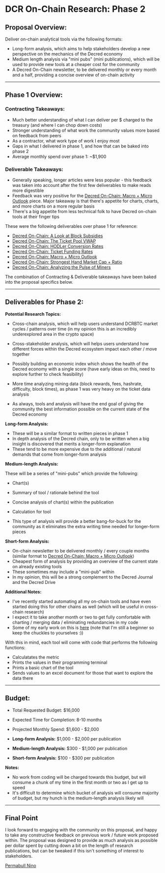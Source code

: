 # DCR On-Chain Research: Phase 2

## Proposal Overview:

Deliver on-chain analytical tools via the following formats:

- Long-form analysis, which aims to help stakeholders develop a new perspective on the mechanics of the Decred economy
- Medium length analysis via "mini pubs" (mini publications), which will be used to provide new tools at a cheaper cost for the community
- A Decred On-Chain newsletter, to be delivered monthly or every month and a half, providing a concise overview of on-chain activity

---

## Phase 1 Overview:

### Contracting Takeaways:

- Much better understanding of what I can deliver per $ charged to the treasury (and where I can chop down costs)
- Stronger understanding of what work the community values more based on feedback from peers
- As a contractor, what work type of work I enjoy most
- Gaps in what I delivered in phase 1, and how that can be baked into phase 2 
- Average monthly spend over phase 1: ~$1,900

### Deliverable Takeaways:

- Generally speaking, longer articles were less popular - this feedback was taken into account after the first few deliverables to make reads more digestible
- Feedback was very positive for the [Decred On-Chain: Macro + Micro Outlook](https://medium.com/@permabullnino/decred-on-chain-macro-micro-outlook-12a26930623e) piece. Major takeaway is that there's appetite for charts, charts, and more charts on a more regular basis
- There's a big appetite from less technical folk to have Decred on-chain tools at their finger tips

These were the following deliverables over phase 1 for reference:

- [Decred On-Chain: A Look at Block Subsidies](https://medium.com/@permabullnino/decred-on-chain-a-look-at-block-subsidies-6f5180932c9b)
- [Decred On-Chain: The Ticket Pool VWAP](https://medium.com/@permabullnino/decred-on-chain-the-ticket-pool-vwap-d0a3d1c42a3)
- [Decred On-Chain: HODLer Conversion Rates](https://medium.com/@permabullnino/decred-on-chain-hodler-conversion-rates-87e16a4c78cd)
- [Decred On-Chain: Ticket Funding Rates](https://medium.com/@permabullnino/decred-on-chain-ticket-funding-rates-4e7233c7b64f)
- [Decred On-Chain: Macro + Micro Outlook](https://medium.com/@permabullnino/decred-on-chain-macro-micro-outlook-12a26930623e)
- [Decred On-Chain: Strongest Hand Market Cap + Ratio](https://medium.com/@permabullnino/decred-on-chain-strongest-hand-market-cap-ratio-146d6854e1d6)
- [Decred On-Chain: Analyzing the Pulse of Miners](https://github.com/permabullnino/nino_on_chain/blob/master/RESEARCH/BLK_TIMES.md)

The combination of Contracting & Deliverable takeaways have been baked into the proposal specifics below.

---

## Deliverables for Phase 2:

**Potential Research Topics:**

- Cross-chain analysis, which will help users understand DCRBTC market cycles / patterns over time (in my opinion this is an incredibly underexplored area in the crypto space)
- Cross-stakeholder analysis, which will helps users understand how different forces within the Decred ecosystem impact each other / move together
- Possibly building an economic index which shows the health of the Decred economy with a single score (have early ideas on this, need to explore further to check feasibility)
- More time analyzing mining data (block rewards, fees, hashrate, difficulty, block times), as phase 1 was very heavy on the ticket data analysis

- As always, tools and analysis will have the end goal of giving the community the best information possible on the current state of the Decred economy

**Long-form Analysis:**

- These will be a similar format to written pieces in phase 1
- In depth analysis of the Decred chain, only to be written when a big insight is discovered that merits a longer-form explanation
- These tend to be more expensive due to the additional / natural demands that come from longer-form analysis

**Medium-length Analysis:**

These will be a series of "mini-pubs" which provide the following:
- Chart(s)
- Summary of tool / rationale behind the tool
- Concise analysis of chart(s) within the publication
- Calculation for tool

- This type of analysis will provide a better bang-for-buck for the community as it eliminates the extra writing time needed for longer-form pieces

**Short-form Analysis:**

- On-chain newsletter to be delivered monthly / every couple months (similar format to [Decred On-Chain: Macro + Micro Outlook](https://medium.com/@permabullnino/decred-on-chain-macro-micro-outlook-12a26930623e))
- Cheapest form of analysis by providing an overview of the current state on already existing tools
- These sometimes may include a "mini-pub" within 
- In my opinion, this will be a strong complement to the Decred Journal and the Decred Drive

**Additional Notes:**

- I've recently started automating all my on-chain tools and have even started doing this for other chains as well (which will be useful in cross-chain research)
- I expect it to take another month or two to get fully comfortable with charting / merging data / eliminating redundancies in my code
- Some of my early work on this is [here](https://github.com/permabullnino/nino_on_chain) (note that I'm still a beginner so keep the chuckles to yourselves :))

With this in mind, each tool will come with code that performs the following functions:
- Calculatates the metric
- Prints the values in their programming terminal
- Prints a basic chart of the tool
- Sends values to an excel document for those that want to explore the data there

---

## Budget:

- Total Requested Budget: $16,000
- Expected Time for Completion: 8-10 months
- Projected Monthly Spend: $1,600 - $2,000

- **Long-form Analysis:** $1,000 - $2,000 per publication
- **Medium-length Analysis:** $300 - $1,000 per publication
- **Short-form Analysis:** $100 - $300 per publication 

**Notes:**
- No work from coding will be charged towards this budget, but will consume a chunk of my time in the first month or two as I get up to speed
- It's difficult to determine which bucket of analysis will consume majority of budget, but my hunch is the medium-length analysis likely will

---

## Final Point

I look forward to engaging with the community on this proposal, and happy to take any constructive feedback on previous work / future work proposed within. The proposal was designed to provide as much analysis as possible per dollar spent by cutting down a bit on the length of research publications, but can be tweaked if this isn't something of interest to stakeholders.

[Permabull Nino](https://twitter.com/PermabullNino)